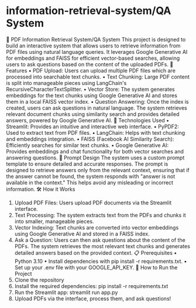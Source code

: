 # information-retrieval-system/QA System
📄 PDF Information Retrieval System/QA System
This project is designed to build an interactive system that allows users to retrieve information from PDF files using natural language queries. It leverages Google Generative AI for embeddings and FAISS for efficient vector-based searches, allowing users to ask questions based on the content of the uploaded PDFs.
🌟 Features
•	PDF Upload: Users can upload multiple PDF files which are processed into searchable text chunks.
•	Text Chunking: Large PDF content is split into manageable pieces using LangChain's RecursiveCharacterTextSplitter.
•	Vector Store: The system generates embeddings for the text chunks using Google Generative AI and stores them in a local FAISS vector index.
•	Question Answering: Once the index is created, users can ask questions in natural language. The system retrieves relevant document chunks using similarity search and provides detailed answers, powered by Google Generative AI.
🔧 Technologies Used
•	Streamlit: Provides an intuitive and interactive web interface.
•	PyPDF2: Used to extract text from PDF files.
•	LangChain: Helps with text chunking and embeddings integration.
•	FAISS (Facebook AI Similarity Search): Efficiently searches for similar text chunks.
•	Google Generative AI: Provides embeddings and chat functionality for both vector searches and answering questions.
🧠 Prompt Design
The system uses a custom prompt template to ensure detailed and accurate responses. The prompt is designed to retrieve answers only from the relevant context, ensuring that if the answer cannot be found, the system responds with "answer is not available in the context." This helps avoid any misleading or incorrect information.
🛠️ How it Works
1.	Upload PDF Files: Users upload PDF documents via the Streamlit interface.
2.	Text Processing: The system extracts text from the PDFs and chunks it into smaller, manageable pieces.
3.	Vector Indexing: Text chunks are converted into vector embeddings using Google Generative AI and stored in a FAISS index.
4.	Ask a Question: Users can then ask questions about the content of the PDFs. The system retrieves the most relevant text chunks and generates detailed answers based on the provided context.
📋 Prerequisites
•	Python 3.10
•	Install dependencies with pip install -r requirements.txt.
•	Set up your .env file with your GOOGLE_API_KEY.
🚀 How to Run the Project
1.	Clone the repository
2.	Install the required dependencies: pip install -r requirements.txt
3.	Run the Streamlit app: streamlit run app.py
4.	Upload PDFs via the interface, process them, and ask questions!

